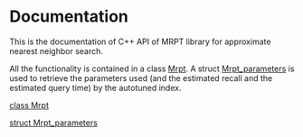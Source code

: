# Documentation

This is the documentation of C++ API of MRPT library for approximate nearest
neighbor search.

All the functionality is contained in a class [Mrpt](class_mrpt.html). A struct [Mrpt_parameters](struct_mrpt___parameters.html) is used to retrieve the parameters used (and the estimated recall and the estimated query time) by the autotuned index.

[class Mrpt](class_mrpt.html)

[struct Mrpt_parameters](struct_mrpt___parameters.html)
